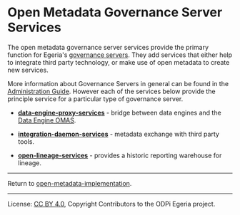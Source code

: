 <!-- SPDX-License-Identifier: CC-BY-4.0 -->
<!-- Copyright Contributors to the ODPi Egeria project. -->

# Open Metadata Governance Server Services

The open metadata governance server services provide the primary function for 
Egeria's [governance servers](../admin-services/docs/concepts/governance-server-types.md).
They add services that either help to integrate third party technology, or
make use of open metadata to create new services.

More information about Governance Servers in general can be found in the [Administration Guide](../../a).
However each of the services below provide the principle service
for a particular type of governance server.

* **[data-engine-proxy-services](data-engine-proxy-services)** - bridge between data engines and the
    [Data Engine OMAS](../access-services/data-engine).

* **[integration-daemon-services](integration-daemon-services)** - metadata exchange with third party tools.

* **[open-lineage-services](open-lineage-services)** - provides a historic reporting warehouse for lineage.


----
Return to [open-metadata-implementation](..).

----
License: [CC BY 4.0](https://creativecommons.org/licenses/by/4.0/),
Copyright Contributors to the ODPi Egeria project.